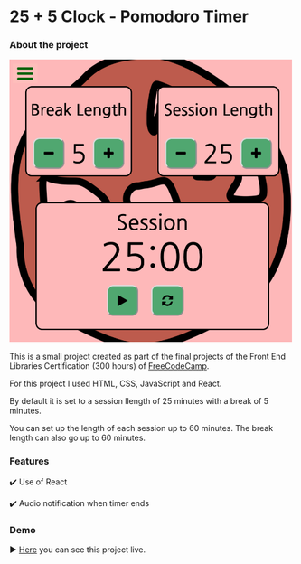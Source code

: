 # 25 + 5 Clock - Pomodoro Timer

### About the project

<img src="https://github.com/tomasproanop/pomodoro/blob/main/pomodoro.jpeg" width="500" height="500">

This is a small project created as part of the final projects of the Front End Libraries Certification (300 hours) of [FreeCodeCamp](https://www.freecodecamp.org/learn). 

For this project I used HTML, CSS, JavaScript and React. 

By default it is set to a session llength of 25 minutes with a break of 5 minutes. 

You can set up the length of each session up to 60 minutes. The break length can also go up to 60 minutes.  

### Features

✔️  Use of React 

✔️  Audio notification when timer ends

### Demo

▶️ [Here](https://codepen.io/tomasproano/full/YzQLdwb) you can see this project live.

